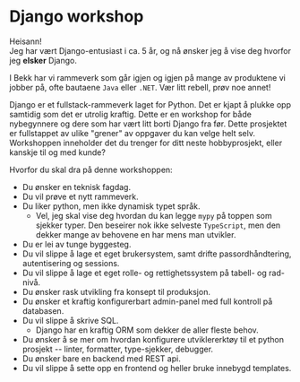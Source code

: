 # Django workshop

Heisann!  
Jeg har vært Django-entusiast i ca. 5 år, og nå ønsker jeg å vise deg hvorfor jeg **elsker** Django.

I Bekk har vi rammeverk som går igjen og igjen på mange av produktene vi jobber på, ofte bautaene `Java` eller `.NET`. Vær litt rebell, prøv noe annet!

Django er et fullstack-rammeverk laget for Python. Det er kjapt å plukke opp samtidig som det er utrolig kraftig. Dette er en workshop for både nybegynnere og dere som har vært litt borti Django fra før. Dette prosjektet er fullstappet av ulike "grener" av oppgaver du kan velge helt selv. Workshoppen inneholder det du trenger for ditt neste hobbyprosjekt, eller kanskje til og med kunde?

Hvorfor du skal dra på denne workshoppen:

- Du ønsker en teknisk fagdag.
- Du vil prøve et nytt rammeverk.
- Du liker python, men ikke dynamisk typet språk.
  - Vel, jeg skal vise deg hvordan du kan legge `mypy` på toppen som sjekker typer. Den beseirer nok ikke selveste `TypeScript`, men den dekker mange av behovene en har mens man utvikler.
- Du er lei av tunge byggesteg.
- Du vil slippe å lage et eget brukersystem, samt drifte passordhåndtering, autentisering og sessions.
- Du vil slippe å lage et eget rolle- og rettighetssystem på tabell- og rad-nivå.
- Du ønsker rask utvikling fra konsept til produksjon.
- Du ønsker et kraftig konfigurerbart admin-panel med full kontroll på databasen.
- Du vil slippe å skrive SQL.
  - Django har en kraftig ORM som dekker de aller fleste behov.
- Du ønsker å se mer om hvordan konfigurere utviklererktøy til et python prosjekt -- linter, formatter, type-sjekker, debugger.
- Du ønsker bare en backend med REST api.
- Du vil slippe å sette opp en frontend og heller bruke innebygd templates.
